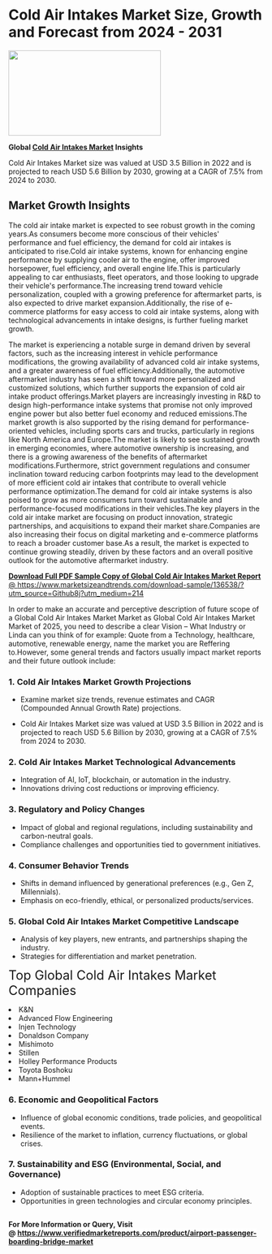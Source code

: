<H1>Cold Air Intakes Market Size, Growth and Forecast from 2024 - 2031</H1><img class="aligncenter size-medium wp-image-584254" src="https://thirdeyenews.in/wp-content/uploads/2024/09/Global-Market-Research-300x168.jpeg" alt="" width="300" height="168" /><p><strong>Global&nbsp;<a href="https://www.marketsizeandtrends.com/download-sample/136538/?utm_source=Github8j?utm_medium=214">Cold Air Intakes Market</a> Insights</strong></p><p>Cold Air Intakes Market size was valued at USD 3.5 Billion in 2022 and is projected to reach USD 5.6 Billion by 2030, growing at a CAGR of 7.5% from 2024 to 2030.</p><p><h2>Market Growth Insights</h2> <p>The cold air intake market is expected to see robust growth in the coming years.As consumers become more conscious of their vehicles' performance and fuel efficiency, the demand for cold air intakes is anticipated to rise.Cold air intake systems, known for enhancing engine performance by supplying cooler air to the engine, offer improved horsepower, fuel efficiency, and overall engine life.This is particularly appealing to car enthusiasts, fleet operators, and those looking to upgrade their vehicle's performance.The increasing trend toward vehicle personalization, coupled with a growing preference for aftermarket parts, is also expected to drive market expansion.Additionally, the rise of e-commerce platforms for easy access to cold air intake systems, along with technological advancements in intake designs, is further fueling market growth.</p> <p><a href="#"></a></p> <p>The market is experiencing a notable surge in demand driven by several factors, such as the increasing interest in vehicle performance modifications, the growing availability of advanced cold air intake systems, and a greater awareness of fuel efficiency.Additionally, the automotive aftermarket industry has seen a shift toward more personalized and customized solutions, which further supports the expansion of cold air intake product offerings.Market players are increasingly investing in R&D to design high-performance intake systems that promise not only improved engine power but also better fuel economy and reduced emissions.The market growth is also supported by the rising demand for performance-oriented vehicles, including sports cars and trucks, particularly in regions like North America and Europe.The market is likely to see sustained growth in emerging economies, where automotive ownership is increasing, and there is a growing awareness of the benefits of aftermarket modifications.Furthermore, strict government regulations and consumer inclination toward reducing carbon footprints may lead to the development of more efficient cold air intakes that contribute to overall vehicle performance optimization.The demand for cold air intake systems is also poised to grow as more consumers turn toward sustainable and performance-focused modifications in their vehicles.The key players in the cold air intake market are focusing on product innovation, strategic partnerships, and acquisitions to expand their market share.Companies are also increasing their focus on digital marketing and e-commerce platforms to reach a broader customer base.As a result, the market is expected to continue growing steadily, driven by these factors and an overall positive outlook for the automotive aftermarket industry.</p> <p><a href="#"></p><p><span class=""><strong>Download Full PDF Sample Copy of Global Cold Air Intakes Market Report</strong> @ <a href="https://www.marketsizeandtrends.com/download-sample/136538/?utm_source=Github8j?utm_medium=214" target="_blank">https://www.marketsizeandtrends.com/download-sample/136538/?utm_source=Github8j?utm_medium=214</a></span></p><p>In order to make an accurate and perceptive description of future scope of a Global&nbsp;Cold Air Intakes Market Market as Global&nbsp;Cold Air Intakes Market Market of 2025, you need to describe a clear Vision &ndash; What Industry or Linda can you think of for example: Quote from a Technology, healthcare, automotive, renewable energy, name the market you are Reffering to.However, some general trends and factors usually impact market reports and their future outlook include:</p><h3>1.&nbsp;<strong>Cold Air Intakes Market Growth Projections</strong></h3><ul><li>Examine market size trends, revenue estimates and CAGR (Compounded Annual Growth Rate) projections.</li><li><p>Cold Air Intakes Market size was valued at USD 3.5 Billion in 2022 and is projected to reach USD 5.6 Billion by 2030, growing at a CAGR of 7.5% from 2024 to 2030.</p></li></ul><h3>2.&nbsp;<strong>Cold Air Intakes Market Technological Advancements</strong></h3><ul><li>Integration of AI, IoT, blockchain, or automation in the industry.</li><li>Innovations driving cost reductions or improving efficiency.</li></ul><h3>3.&nbsp;<strong>Regulatory and Policy Changes</strong></h3><ul><li>Impact of global and regional regulations, including sustainability and carbon-neutral goals.</li><li>Compliance challenges and opportunities tied to government initiatives.</li></ul><h3>4.&nbsp;<strong>Consumer Behavior Trends</strong></h3><ul><li>Shifts in demand influenced by generational preferences (e.g., Gen Z, Millennials).</li><li>Emphasis on eco-friendly, ethical, or personalized products/services.</li></ul><h3>5.&nbsp;<strong>Global Cold Air Intakes Market Competitive Landscape</strong></h3><ul><li>Analysis of key players, new entrants, and partnerships shaping the industry.</li><li>Strategies for differentiation and market penetration.</li></ul><p data-pm-slice="1 1 []"><span style="color: inherit; font-family: inherit; font-size: 25px;">Top Global Cold Air Intakes Market Companies</span></p><div class="" data-test-id=""><p><li>K&N</li><li> Advanced Flow Engineering</li><li> Injen Technology</li><li> Donaldson Company</li><li> Mishimoto</li><li> Stillen</li><li> Holley Performance Products</li><li> Toyota Boshoku</li><li> Mann+Hummel</li></p></div><h3>6.&nbsp;<strong>Economic and Geopolitical Factors</strong></h3><ul><li>Influence of global economic conditions, trade policies, and geopolitical events.</li><li>Resilience of the market to inflation, currency fluctuations, or global crises.</li></ul><h3>7.&nbsp;<strong>Sustainability and ESG (Environmental, Social, and Governance)</strong></h3><ul><li>Adoption of sustainable practices to meet ESG criteria.</li><li>Opportunities in green technologies and circular economy principles.</li></ul><h2><strong style="font-size: 14px;">For More Information or Query, Visit @&nbsp;</strong><a style="background-color: #ffffff; font-size: 14px;" href="https://www.marketsizeandtrends.com/report/cold-air-intakes-market/" target="_blank">https://www.verifiedmarketreports.com/product/airport-passenger-boarding-bridge-market</a></h2>